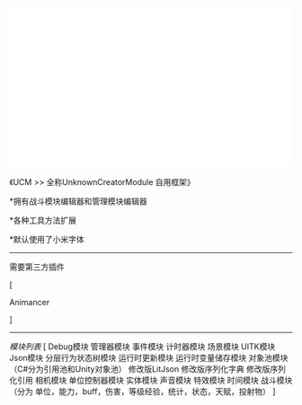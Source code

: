 ![图片描述](https://github.com/zeliailun/UnityUCMFramework/blob/main/A_UnknownCreator/Textures/UCLogo.png)

《UCM >> 全称UnknownCreatorModule 自用框架》

*拥有战斗模块编辑器和管理模块编辑器 

*各种工具方法扩展  

*默认使用了小米字体  

---------------------------------------------------

需要第三方插件  

[  

Animancer  

]  


---------------------------------------------------

*模块列表*
[
Debug模块
管理器模块
事件模块
计时器模块
场景模块
UITK模块
Json模块
分层行为状态树模块
运行时更新模块
运行时变量储存模块
对象池模块（C#分为引用池和Unity对象池）
修改版LitJson
修改版序列化字典
修改版序列化引用
相机模块
单位控制器模块
实体模块
声音模块
特效模块
时间模块
战斗模块（分为 单位，能力，buff，伤害，等级经验，统计，状态，天赋，投射物）
]
